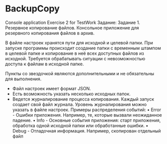 # BackupCopy
Console application
Exercise 2 for TestWork
Задание:
Задание 1. Резервное копирование файлов.
Консольное приложение для резервного копирования файлов в архив.

В файле настроек хранятся пути для исходной и целевой папки.
При запуске программы происходит создание папки с временным штампом в целевой папке и копирование в неё всех доступных файлов из исходной. Требуется обрабатывать ситуации с невозможностью доступа к файлам в исходной папке.

Пункты со звездочкой являются дополнительными и не обязательны для выполнения.

* Файл настроек имеет формат JSON.
* Есть возможность указать несколько исходных папок.
* Ведется журналирование процесса копирования. Каждый запуск создает свой файл журнала. Уровень журналирования можно указать в файле настроек.
Примеры распределения событий:
•	Error - Ошибки приложения. Например, те, которые вызвали неожиданное падение.
•	Info - Основные события приложения: старт приложения, обработка одной исходной папки или обработанные ошибки.
•	Debug - Отладочная информация. Например, скопирован отдельный файл
